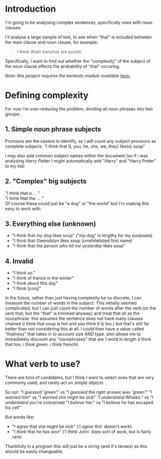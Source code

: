 # Introduction
I'm going to be analysing complex sentences, specifically ones with noun clauses.

I'll analyse a large sample of text, to see when "that" is included between the main clause and noun clause, for example:

> I think (that) bananas are purple.

Specifically, I want to find out whether the "complexity" of the subject of the noun clause affects the probability of "that" occuring. 

_Note: this peoject requires the bentests module available [here.](https://github.com/ben-251/ben-tests)_

# Defining complexity
For now I'm over-reducing the problem, dividing all noun phrases into two groups:

## 1. Simple noun phrase subjects
Pronouns are the easiest to identify, so I will count any subject pronouns as complete subjects.
"I think that [I, you, he, she, we, they] like(s) soup"  

I may also add common subject names within the document (so if i was analysing _Harry Potter_ I might automatically add "Harry" and "Harry Potter" to my list)

## 2. "Complex" big subjects
"I think that a ... "    
"I think that the ... "  
Of course these could just be "a dog" or "the world" but I'm making this easy to work with.

## 3. Everything else (unknown)
- "I think that _my dog_ likes soup" ("my dog" is lengthy for my purposes)
- "I think that _Gwendolyn_ likes soup (unwhitelisted first name)
- "I think that _the person who hit me yesterday_ likes soup" 

## 4. Invalid
- "I think so."
- "I think of france in the winter" 
- "I think about this day"
- "I think [conj]"

In the future, rather than just having complexity be so discrete, I can measure the number of words in the subject. This initially seemed complicated, but I can just count the number of words after the verb (or the verb that, but the "that" is trimmed anyway) and treat that all as the nounphrase. this assumes the sentence does not have many clauses chained (i think that soup is hot and you think it is too.) but that's still far better than not considering this at all. I could then have a value called "thatness" that takes in to account size AND type. also allows me to immediately discount any "nounphrases" that are 1 word in length (i think that too; i think green. i think french) 

# What verb to use?
There are tons of candidates, but I think I want to select ones that are very commonly used, and rarely act on simple objects

So not:
"I _guessed_ 'green'" vs "I _guessed_ the right answer was 'green'"
"I _worried_ him" vs "I _worried_ she might be sick"
"I _understand_ Whales." vs "I _understand_ you're concerned
"I _believe_ her." vs "I _believe_ he has escaped his cell"

But words like:
- "I _agree_ that she might be sick" ('I _agree_ this' doesn't work)
- "I _think_ that he has won" ('I _think_ John' does sort of work, but is fairly rare)

Thankfully in a program this will just be a string (and it's tenses) so this should be easily changeable.



